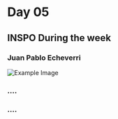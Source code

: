 # Day 05

## INSPO During the week

### Juan Pablo Echeverri
![Example Image](content/day05/JUAN.jpg)

### ....

### ....